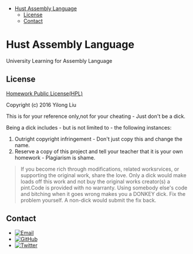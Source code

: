 
* [Hust Assembly Language](#hust-assembly-language)
	* [License](#license)
	* [Contact](#contact)

# Hust Assembly Language

University Learning for Assembly Language

## License

[Homework Public License(HPL)](https://raw.githubusercontent.com/sabertazimi/HustDataStructure/master/LICENSE)

Copyright (c) 2016 Yilong Liu

This is for your reference only,not for your cheating -  Just don't be a dick.

Being a dick includes - but is not limited to - the following instances:

1. Outright copyright infringement - Don't just copy this and change the name.
2. Reserve a copy of this project and tell your teacher that it is your own homework - Plagiarism is shame.

> If you become rich through modifications, related worksrvices, or supporting the original work, share the love. Only a dick would make loads off this work and not buy the original works creator(s) a pint.Code is provided with no warranty. Using somebody else's code and bitching when it goes wrong makes you a DONKEY dick. Fix the problem yourself. A non-dick would submit the fix back.

## Contact

-   [![Email](https://img.shields.io/badge/mailto-sabertazimi-brightgreen.svg?style=flat-square)](mailto:sabertazimi@gmail.com)
-   [![GitHub](https://img.shields.io/badge/contact-github-000000.svg?style=flat-square)](https://github.com/sabertazimi)
-   [![Twitter](https://img.shields.io/badge/contact-twitter-blue.svg?style=flat-square)](https://twitter.com/sabertazimi)    
